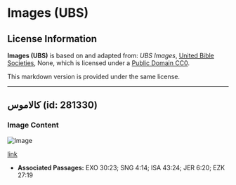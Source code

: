 # Images (UBS)

## License Information

**Images (UBS)** is based on and adapted from: _UBS Images_, [United Bible Societies](https://unitedbiblesocieties.org/), None, which is licensed under a [Public Domain CC0](https://creativecommons.org/public-domain/cc0/).

This markdown version is provided under the same license.



--------------------------------

## كالاموس (id: 281330)

### Image Content

![Image](https://cdn.aquifer.bible/aquifer-content/resources/Media/WEB-0099_calamus.jpg)

[link](https://cdn.aquifer.bible/aquifer-content/resources/Media/WEB-0099_calamus.jpg)

* **Associated Passages:** EXO 30:23; SNG 4:14; ISA 43:24; JER 6:20; EZK 27:19

